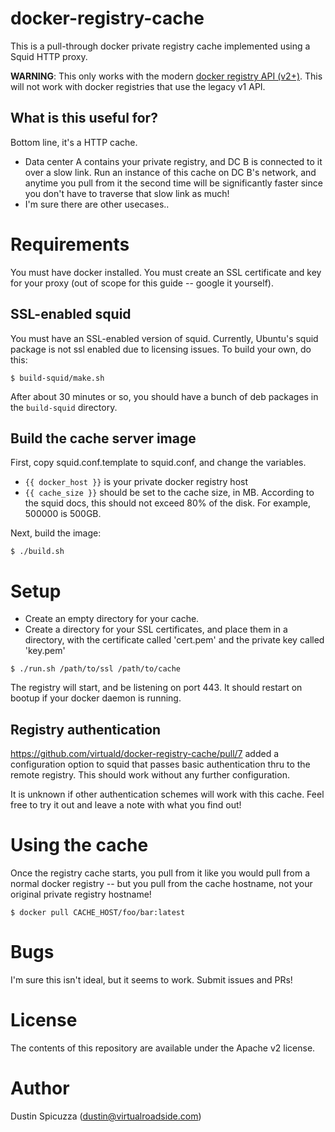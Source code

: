 docker-registry-cache
=====================

This is a pull-through docker private registry cache implemented using a
Squid HTTP proxy.

**WARNING**: This only works with the modern [docker registry API (v2+)](https://docs.docker.com/registry/spec/api/). This will not work with docker registries that use the legacy v1 API. 

What is this useful for?
------------------------

Bottom line, it's a HTTP cache. 

* Data center A contains your private registry, and DC B is connected to it over a slow link. Run an instance of this cache on DC B's network, and anytime you pull from it the second time will be significantly faster since you don't have to traverse that slow link as much!
* I'm sure there are other usecases..

Requirements
============

You must have docker installed. You must create an SSL certificate and key for
your proxy (out of scope for this guide -- google it yourself).

SSL-enabled squid
-----------------

You must have an SSL-enabled version of squid. Currently, Ubuntu's squid
package is not ssl enabled due to licensing issues. To build your own, do this:

```console
$ build-squid/make.sh
```
  
After about 30 minutes or so, you should have a bunch of deb packages in
the `build-squid` directory.

Build the cache server image
----------------------------

First, copy squid.conf.template to squid.conf, and change the variables.

* `{{ docker_host }}` is your private docker registry host
* `{{ cache_size }}` should be set to the cache size, in MB. According to the 
  squid docs, this should not exceed 80% of the disk. For example, 500000 is
  500GB.

Next, build the image:

```console
$ ./build.sh
```
    
Setup
=====

* Create an empty directory for your cache.
* Create a directory for your SSL certificates, and place them in a directory,
  with the certificate called 'cert.pem' and the private key called 'key.pem'

```console
$ ./run.sh /path/to/ssl /path/to/cache
```

The registry will start, and be listening on port 443. It should restart on
bootup if your docker daemon is running.

Registry authentication
-----------------------

https://github.com/virtuald/docker-registry-cache/pull/7 added a configuration option
to squid that passes basic authentication thru to the remote registry. This should
work without any further configuration.

It is unknown if other authentication schemes will work with this cache. Feel free
to try it out and leave a note with what you find out!

Using the cache
===============

Once the registry cache starts, you pull from it like you would pull from a
normal docker registry -- but you pull from the cache hostname, not your
original private registry hostname!

```console
$ docker pull CACHE_HOST/foo/bar:latest
```

Bugs
====

I'm sure this isn't ideal, but it seems to work. Submit issues and PRs!

License
=======

The contents of this repository are available under the Apache v2 license. 


Author
======

Dustin Spicuzza (dustin@virtualroadside.com)
